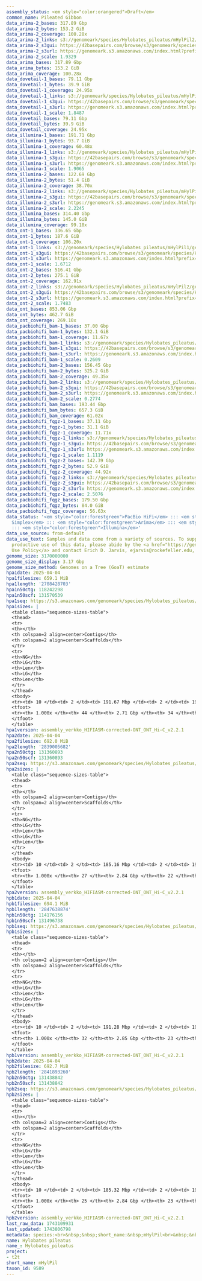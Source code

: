 ```yaml
---
assembly_status: <em style="color:orangered">Draft</em>
common_name: Pileated Gibbon
data_arima-2_bases: 317.89 Gbp
data_arima-2_bytes: 153.2 GiB
data_arima-2_coverage: 100.28x
data_arima-2_links: s3://genomeark/species/Hylobates_pileatus/mHylPil2/genomic_data/arima/<br>
data_arima-2_s3gui: https://42basepairs.com/browse/s3/genomeark/species/Hylobates_pileatus/mHylPil2/genomic_data/arima/
data_arima-2_s3url: https://genomeark.s3.amazonaws.com/index.html?prefix=species/Hylobates_pileatus/mHylPil2/genomic_data/arima/
data_arima-2_scale: 1.9329
data_arima_bases: 317.89 Gbp
data_arima_bytes: 153.2 GiB
data_arima_coverage: 100.28x
data_dovetail-1_bases: 79.11 Gbp
data_dovetail-1_bytes: 39.9 GiB
data_dovetail-1_coverage: 24.95x
data_dovetail-1_links: s3://genomeark/species/Hylobates_pileatus/mHylPil1/genomic_data/dovetail/<br>
data_dovetail-1_s3gui: https://42basepairs.com/browse/s3/genomeark/species/Hylobates_pileatus/mHylPil1/genomic_data/dovetail/
data_dovetail-1_s3url: https://genomeark.s3.amazonaws.com/index.html?prefix=species/Hylobates_pileatus/mHylPil1/genomic_data/dovetail/
data_dovetail-1_scale: 1.8487
data_dovetail_bases: 79.11 Gbp
data_dovetail_bytes: 39.9 GiB
data_dovetail_coverage: 24.95x
data_illumina-1_bases: 191.71 Gbp
data_illumina-1_bytes: 93.7 GiB
data_illumina-1_coverage: 60.48x
data_illumina-1_links: s3://genomeark/species/Hylobates_pileatus/mHylPil1/genomic_data/illumina/<br>
data_illumina-1_s3gui: https://42basepairs.com/browse/s3/genomeark/species/Hylobates_pileatus/mHylPil1/genomic_data/illumina/
data_illumina-1_s3url: https://genomeark.s3.amazonaws.com/index.html?prefix=species/Hylobates_pileatus/mHylPil1/genomic_data/illumina/
data_illumina-1_scale: 1.9065
data_illumina-2_bases: 122.69 Gbp
data_illumina-2_bytes: 51.4 GiB
data_illumina-2_coverage: 38.70x
data_illumina-2_links: s3://genomeark/species/Hylobates_pileatus/mHylPil2/genomic_data/illumina/<br>
data_illumina-2_s3gui: https://42basepairs.com/browse/s3/genomeark/species/Hylobates_pileatus/mHylPil2/genomic_data/illumina/
data_illumina-2_s3url: https://genomeark.s3.amazonaws.com/index.html?prefix=species/Hylobates_pileatus/mHylPil2/genomic_data/illumina/
data_illumina-2_scale: 2.2245
data_illumina_bases: 314.40 Gbp
data_illumina_bytes: 145.0 GiB
data_illumina_coverage: 99.18x
data_ont-1_bases: 336.65 Gbp
data_ont-1_bytes: 187.6 GiB
data_ont-1_coverage: 106.20x
data_ont-1_links: s3://genomeark/species/Hylobates_pileatus/mHylPil1/genomic_data/ont/<br>
data_ont-1_s3gui: https://42basepairs.com/browse/s3/genomeark/species/Hylobates_pileatus/mHylPil1/genomic_data/ont/
data_ont-1_s3url: https://genomeark.s3.amazonaws.com/index.html?prefix=species/Hylobates_pileatus/mHylPil1/genomic_data/ont/
data_ont-1_scale: 1.6712
data_ont-2_bases: 516.41 Gbp
data_ont-2_bytes: 275.1 GiB
data_ont-2_coverage: 162.91x
data_ont-2_links: s3://genomeark/species/Hylobates_pileatus/mHylPil2/genomic_data/ont/<br>
data_ont-2_s3gui: https://42basepairs.com/browse/s3/genomeark/species/Hylobates_pileatus/mHylPil2/genomic_data/ont/
data_ont-2_s3url: https://genomeark.s3.amazonaws.com/index.html?prefix=species/Hylobates_pileatus/mHylPil2/genomic_data/ont/
data_ont-2_scale: 1.7483
data_ont_bases: 853.06 Gbp
data_ont_bytes: 462.7 GiB
data_ont_coverage: 269.10x
data_pacbiohifi_bam-1_bases: 37.00 Gbp
data_pacbiohifi_bam-1_bytes: 132.1 GiB
data_pacbiohifi_bam-1_coverage: 11.67x
data_pacbiohifi_bam-1_links: s3://genomeark/species/Hylobates_pileatus/mHylPil1/genomic_data/pacbio_hifi/<br>
data_pacbiohifi_bam-1_s3gui: https://42basepairs.com/browse/s3/genomeark/species/Hylobates_pileatus/mHylPil1/genomic_data/pacbio_hifi/
data_pacbiohifi_bam-1_s3url: https://genomeark.s3.amazonaws.com/index.html?prefix=species/Hylobates_pileatus/mHylPil1/genomic_data/pacbio_hifi/
data_pacbiohifi_bam-1_scale: 0.2609
data_pacbiohifi_bam-2_bases: 156.45 Gbp
data_pacbiohifi_bam-2_bytes: 525.2 GiB
data_pacbiohifi_bam-2_coverage: 49.35x
data_pacbiohifi_bam-2_links: s3://genomeark/species/Hylobates_pileatus/mHylPil2/genomic_data/pacbio_hifi/<br>
data_pacbiohifi_bam-2_s3gui: https://42basepairs.com/browse/s3/genomeark/species/Hylobates_pileatus/mHylPil2/genomic_data/pacbio_hifi/
data_pacbiohifi_bam-2_s3url: https://genomeark.s3.amazonaws.com/index.html?prefix=species/Hylobates_pileatus/mHylPil2/genomic_data/pacbio_hifi/
data_pacbiohifi_bam-2_scale: 0.2774
data_pacbiohifi_bam_bases: 193.44 Gbp
data_pacbiohifi_bam_bytes: 657.3 GiB
data_pacbiohifi_bam_coverage: 61.02x
data_pacbiohifi_fqgz-1_bases: 37.11 Gbp
data_pacbiohifi_fqgz-1_bytes: 31.1 GiB
data_pacbiohifi_fqgz-1_coverage: 11.71x
data_pacbiohifi_fqgz-1_links: s3://genomeark/species/Hylobates_pileatus/mHylPil1/genomic_data/pacbio_hifi/<br>
data_pacbiohifi_fqgz-1_s3gui: https://42basepairs.com/browse/s3/genomeark/species/Hylobates_pileatus/mHylPil1/genomic_data/pacbio_hifi/
data_pacbiohifi_fqgz-1_s3url: https://genomeark.s3.amazonaws.com/index.html?prefix=species/Hylobates_pileatus/mHylPil1/genomic_data/pacbio_hifi/
data_pacbiohifi_fqgz-1_scale: 1.1119
data_pacbiohifi_fqgz-2_bases: 142.39 Gbp
data_pacbiohifi_fqgz-2_bytes: 52.9 GiB
data_pacbiohifi_fqgz-2_coverage: 44.92x
data_pacbiohifi_fqgz-2_links: s3://genomeark/species/Hylobates_pileatus/mHylPil2/genomic_data/pacbio_hifi/<br>
data_pacbiohifi_fqgz-2_s3gui: https://42basepairs.com/browse/s3/genomeark/species/Hylobates_pileatus/mHylPil2/genomic_data/pacbio_hifi/
data_pacbiohifi_fqgz-2_s3url: https://genomeark.s3.amazonaws.com/index.html?prefix=species/Hylobates_pileatus/mHylPil2/genomic_data/pacbio_hifi/
data_pacbiohifi_fqgz-2_scale: 2.5076
data_pacbiohifi_fqgz_bases: 179.50 Gbp
data_pacbiohifi_fqgz_bytes: 84.0 GiB
data_pacbiohifi_fqgz_coverage: 56.63x
data_status: '<em style="color:forestgreen">PacBio HiFi</em> ::: <em style="color:forestgreen">ONT
  Simplex</em> ::: <em style="color:forestgreen">Arima</em> ::: <em style="color:forestgreen">Dovetail</em>
  ::: <em style="color:forestgreen">Illumina</em>'
data_use_source: from-default
data_use_text: Samples and data come from a variety of sources. To support fair and
  productive use of this data, please abide by the <a href="https://genome10k.soe.ucsc.edu/data-use-policies/">Data
  Use Policy</a> and contact Erich D. Jarvis, ejarvis@rockefeller.edu, with any questions.
genome_size: 3170000000
genome_size_display: 3.17 Gbp
genome_size_method: Genomes on a Tree (GoaT) estimate
hpa1date: 2025-04-04
hpa1filesize: 659.1 MiB
hpa1length: '2708428703'
hpa1n50ctg: 118242298
hpa1n50scf: 131570539
hpa1seq: https://s3.amazonaws.com/genomeark/species/Hylobates_pileatus/mHylPil1/assembly_verkko_HIFIASM-corrected-ONT_ONT_Hi-C_v2.2.1/mHylPil1.HiC.hap1.20250404.fasta.gz
hpa1sizes: |
  <table class="sequence-sizes-table">
  <thead>
  <tr>
  <th></th>
  <th colspan=2 align=center>Contigs</th>
  <th colspan=2 align=center>Scaffolds</th>
  </tr>
  <tr>
  <th>NG</th>
  <th>LG</th>
  <th>Len</th>
  <th>LG</th>
  <th>Len</th>
  </tr>
  </thead>
  <tbody>
  <tr><td> 10 </td><td> 2 </td><td> 191.67 Mbp </td><td> 2 </td><td> 191.67 Mbp </td></tr><tr><td> 20 </td><td> 3 </td><td> 185.25 Mbp </td><td> 3 </td><td> 185.25 Mbp </td></tr><tr><td> 30 </td><td> 5 </td><td> 163.57 Mbp </td><td> 5 </td><td> 163.57 Mbp </td></tr><tr><td> 40 </td><td> 6 </td><td> 160.78 Mbp </td><td> 6 </td><td> 160.78 Mbp </td></tr><tr style="background-color:#cccccc;"><td> 50 </td><td> 8 </td><td style="background-color:#88ff88;"> 118.24 Mbp </td><td> 8 </td><td style="background-color:#88ff88;"> 131.57 Mbp </td></tr><tr><td> 60 </td><td> 11 </td><td> 111.43 Mbp </td><td> 10 </td><td> 118.24 Mbp </td></tr><tr><td> 70 </td><td> 13 </td><td> 91.74 Mbp </td><td> 13 </td><td> 111.43 Mbp </td></tr><tr><td> 80 </td><td> 17 </td><td> 66.52 Mbp </td><td> 15 </td><td> 94.88 Mbp </td></tr><tr><td> 90 </td><td> 21 </td><td> 53.03 Mbp </td><td> 18 </td><td> 85.98 Mbp </td></tr><tr><td> 100 </td><td> 44 </td><td> 229.64 Kbp </td><td> 34 </td><td> 229.64 Kbp </td></tr></tbody>
  <tfoot>
  <tr><th> 1.000x </th><th> 44 </th><th> 2.71 Gbp </th><th> 34 </th><th> 2.71 Gbp </th></tr>
  </tfoot>
  </table>
hpa1version: assembly_verkko_HIFIASM-corrected-ONT_ONT_Hi-C_v2.2.1
hpa2date: 2025-04-04
hpa2filesize: 692.0 MiB
hpa2length: '2839005682'
hpa2n50ctg: 131360893
hpa2n50scf: 131360893
hpa2seq: https://s3.amazonaws.com/genomeark/species/Hylobates_pileatus/mHylPil2/assembly_verkko_HIFIASM-corrected-ONT_ONT_Hi-C_v2.2.1/mHylPil2.HiC.hap1.20250404.fasta.gz
hpa2sizes: |
  <table class="sequence-sizes-table">
  <thead>
  <tr>
  <th></th>
  <th colspan=2 align=center>Contigs</th>
  <th colspan=2 align=center>Scaffolds</th>
  </tr>
  <tr>
  <th>NG</th>
  <th>LG</th>
  <th>Len</th>
  <th>LG</th>
  <th>Len</th>
  </tr>
  </thead>
  <tbody>
  <tr><td> 10 </td><td> 2 </td><td> 185.16 Mbp </td><td> 2 </td><td> 191.32 Mbp </td></tr><tr><td> 20 </td><td> 4 </td><td> 163.58 Mbp </td><td> 3 </td><td> 185.16 Mbp </td></tr><tr><td> 30 </td><td> 5 </td><td> 160.45 Mbp </td><td> 5 </td><td> 163.58 Mbp </td></tr><tr><td> 40 </td><td> 7 </td><td> 144.17 Mbp </td><td> 7 </td><td> 144.17 Mbp </td></tr><tr style="background-color:#cccccc;"><td> 50 </td><td> 9 </td><td style="background-color:#88ff88;"> 131.36 Mbp </td><td> 9 </td><td style="background-color:#88ff88;"> 131.36 Mbp </td></tr><tr><td> 60 </td><td> 12 </td><td> 118.41 Mbp </td><td> 11 </td><td> 125.36 Mbp </td></tr><tr><td> 70 </td><td> 14 </td><td> 112.57 Mbp </td><td> 13 </td><td> 115.54 Mbp </td></tr><tr><td> 80 </td><td> 17 </td><td> 93.37 Mbp </td><td> 16 </td><td> 110.80 Mbp </td></tr><tr><td> 90 </td><td> 20 </td><td> 60.68 Mbp </td><td> 19 </td><td> 88.50 Mbp </td></tr><tr><td> 100 </td><td> 27 </td><td> 318.45 Kbp </td><td> 22 </td><td> 59.49 Mbp </td></tr></tbody>
  <tfoot>
  <tr><th> 1.000x </th><th> 27 </th><th> 2.84 Gbp </th><th> 22 </th><th> 2.84 Gbp </th></tr>
  </tfoot>
  </table>
hpa2version: assembly_verkko_HIFIASM-corrected-ONT_ONT_Hi-C_v2.2.1
hpb1date: 2025-04-04
hpb1filesize: 694.1 MiB
hpb1length: '2847638874'
hpb1n50ctg: 114176156
hpb1n50scf: 131496738
hpb1seq: https://s3.amazonaws.com/genomeark/species/Hylobates_pileatus/mHylPil1/assembly_verkko_HIFIASM-corrected-ONT_ONT_Hi-C_v2.2.1/mHylPil1.HiC.hap2.20250404.fasta.gz
hpb1sizes: |
  <table class="sequence-sizes-table">
  <thead>
  <tr>
  <th></th>
  <th colspan=2 align=center>Contigs</th>
  <th colspan=2 align=center>Scaffolds</th>
  </tr>
  <tr>
  <th>NG</th>
  <th>LG</th>
  <th>Len</th>
  <th>LG</th>
  <th>Len</th>
  </tr>
  </thead>
  <tbody>
  <tr><td> 10 </td><td> 2 </td><td> 191.28 Mbp </td><td> 2 </td><td> 191.28 Mbp </td></tr><tr><td> 20 </td><td> 3 </td><td> 184.92 Mbp </td><td> 3 </td><td> 184.92 Mbp </td></tr><tr><td> 30 </td><td> 5 </td><td> 163.55 Mbp </td><td> 5 </td><td> 163.55 Mbp </td></tr><tr><td> 40 </td><td> 7 </td><td> 144.70 Mbp </td><td> 7 </td><td> 152.20 Mbp </td></tr><tr style="background-color:#cccccc;"><td> 50 </td><td> 9 </td><td style="background-color:#88ff88;"> 114.18 Mbp </td><td> 9 </td><td style="background-color:#88ff88;"> 131.50 Mbp </td></tr><tr><td> 60 </td><td> 11 </td><td> 109.52 Mbp </td><td> 11 </td><td> 122.82 Mbp </td></tr><tr><td> 70 </td><td> 14 </td><td> 91.16 Mbp </td><td> 13 </td><td> 114.18 Mbp </td></tr><tr><td> 80 </td><td> 18 </td><td> 75.71 Mbp </td><td> 16 </td><td> 109.52 Mbp </td></tr><tr><td> 90 </td><td> 23 </td><td> 52.93 Mbp </td><td> 19 </td><td> 83.44 Mbp </td></tr><tr><td> 100 </td><td> 32 </td><td> 234.03 Kbp </td><td> 23 </td><td> 38.21 Mbp </td></tr></tbody>
  <tfoot>
  <tr><th> 1.000x </th><th> 32 </th><th> 2.85 Gbp </th><th> 23 </th><th> 2.85 Gbp </th></tr>
  </tfoot>
  </table>
hpb1version: assembly_verkko_HIFIASM-corrected-ONT_ONT_Hi-C_v2.2.1
hpb2date: 2025-04-04
hpb2filesize: 692.7 MiB
hpb2length: '2841893260'
hpb2n50ctg: 131438842
hpb2n50scf: 131438842
hpb2seq: https://s3.amazonaws.com/genomeark/species/Hylobates_pileatus/mHylPil2/assembly_verkko_HIFIASM-corrected-ONT_ONT_Hi-C_v2.2.1/mHylPil2.HiC.hap2.20250404.fasta.gz
hpb2sizes: |
  <table class="sequence-sizes-table">
  <thead>
  <tr>
  <th></th>
  <th colspan=2 align=center>Contigs</th>
  <th colspan=2 align=center>Scaffolds</th>
  </tr>
  <tr>
  <th>NG</th>
  <th>LG</th>
  <th>Len</th>
  <th>LG</th>
  <th>Len</th>
  </tr>
  </thead>
  <tbody>
  <tr><td> 10 </td><td> 2 </td><td> 185.32 Mbp </td><td> 2 </td><td> 191.70 Mbp </td></tr><tr><td> 20 </td><td> 4 </td><td> 162.90 Mbp </td><td> 3 </td><td> 185.32 Mbp </td></tr><tr><td> 30 </td><td> 5 </td><td> 160.79 Mbp </td><td> 5 </td><td> 162.90 Mbp </td></tr><tr><td> 40 </td><td> 7 </td><td> 144.71 Mbp </td><td> 7 </td><td> 144.71 Mbp </td></tr><tr style="background-color:#cccccc;"><td> 50 </td><td> 9 </td><td style="background-color:#88ff88;"> 131.44 Mbp </td><td> 9 </td><td style="background-color:#88ff88;"> 131.44 Mbp </td></tr><tr><td> 60 </td><td> 12 </td><td> 118.19 Mbp </td><td> 11 </td><td> 123.82 Mbp </td></tr><tr><td> 70 </td><td> 14 </td><td> 112.10 Mbp </td><td> 13 </td><td> 114.17 Mbp </td></tr><tr><td> 80 </td><td> 17 </td><td> 95.69 Mbp </td><td> 16 </td><td> 109.57 Mbp </td></tr><tr><td> 90 </td><td> 20 </td><td> 83.33 Mbp </td><td> 19 </td><td> 89.05 Mbp </td></tr><tr><td> 100 </td><td> 25 </td><td> 130.95 Kbp </td><td> 23 </td><td> 130.95 Kbp </td></tr></tbody>
  <tfoot>
  <tr><th> 1.000x </th><th> 25 </th><th> 2.84 Gbp </th><th> 23 </th><th> 2.84 Gbp </th></tr>
  </tfoot>
  </table>
hpb2version: assembly_verkko_HIFIASM-corrected-ONT_ONT_Hi-C_v2.2.1
last_raw_data: 1743109931
last_updated: 1743806798
metadata: species:<br>&nbsp;&nbsp;short_name:&nbsp;mHylPil<br>&nbsp;&nbsp;name:&nbsp;Hylobates&nbsp;pileatus<br>&nbsp;&nbsp;taxon_id:&nbsp;9589<br>&nbsp;&nbsp;common_name:&nbsp;Pileated&nbsp;Gibbon<br>&nbsp;&nbsp;order:<br>&nbsp;&nbsp;&nbsp;&nbsp;name:&nbsp;Primates<br>&nbsp;&nbsp;family:<br>&nbsp;&nbsp;&nbsp;&nbsp;name:&nbsp;Hylobatidae<br>&nbsp;&nbsp;individuals:<br>&nbsp;&nbsp;-<br>&nbsp;&nbsp;&nbsp;&nbsp;short_name:&nbsp;mHylPil1<br>&nbsp;&nbsp;&nbsp;&nbsp;name:&nbsp;Domino<br>&nbsp;&nbsp;&nbsp;&nbsp;biosample_id:&nbsp;null<br>&nbsp;&nbsp;&nbsp;&nbsp;alt_ids:<br>&nbsp;&nbsp;&nbsp;&nbsp;-&nbsp;HP120<br>&nbsp;&nbsp;&nbsp;&nbsp;sex:&nbsp;male<br>&nbsp;&nbsp;&nbsp;&nbsp;birth_date:&nbsp;null<br>&nbsp;&nbsp;&nbsp;&nbsp;birth_location:&nbsp;null<br>&nbsp;&nbsp;&nbsp;&nbsp;birth_type:&nbsp;null<br>&nbsp;&nbsp;&nbsp;&nbsp;mother:&nbsp;null<br>&nbsp;&nbsp;&nbsp;&nbsp;father:&nbsp;null<br>&nbsp;&nbsp;&nbsp;&nbsp;description:&nbsp;><br>&nbsp;&nbsp;&nbsp;&nbsp;&nbsp;&nbsp;Domino&nbsp;is&nbsp;a&nbsp;male&nbsp;Pileated&nbsp;Gibbon&nbsp;and&nbsp;his&nbsp;genome&nbsp;is&nbsp;being<br>&nbsp;&nbsp;&nbsp;&nbsp;&nbsp;&nbsp;sequenced&nbsp;as&nbsp;part&nbsp;of&nbsp;a&nbsp;T2T&nbsp;effort.<br>&nbsp;&nbsp;&nbsp;&nbsp;provider:&nbsp;Lucia&nbsp;Carbone,&nbsp;Oregon&nbsp;Health&nbsp;&&nbsp;Science&nbsp;University<br>&nbsp;&nbsp;&nbsp;&nbsp;samples:<br>&nbsp;&nbsp;&nbsp;&nbsp;-<br>&nbsp;&nbsp;&nbsp;&nbsp;&nbsp;&nbsp;sample_id:&nbsp;null<br>&nbsp;&nbsp;&nbsp;&nbsp;&nbsp;&nbsp;sample_type:&nbsp;null<br>&nbsp;&nbsp;&nbsp;&nbsp;&nbsp;&nbsp;tissue:&nbsp;null<br>&nbsp;&nbsp;&nbsp;&nbsp;&nbsp;&nbsp;isolation_source:&nbsp;null<br>&nbsp;&nbsp;&nbsp;&nbsp;&nbsp;&nbsp;age:&nbsp;null<br>&nbsp;&nbsp;&nbsp;&nbsp;&nbsp;&nbsp;sample_biosample_id:&nbsp;null<br>&nbsp;&nbsp;&nbsp;&nbsp;&nbsp;&nbsp;collection_date:&nbsp;null<br>&nbsp;&nbsp;&nbsp;&nbsp;&nbsp;&nbsp;provider:&nbsp;Lucia&nbsp;Carbone,&nbsp;Oregon&nbsp;Health&nbsp;&&nbsp;Science&nbsp;University<br>&nbsp;&nbsp;&nbsp;&nbsp;project:&nbsp;[&nbsp;t2t&nbsp;]<br>&nbsp;&nbsp;-<br>&nbsp;&nbsp;&nbsp;&nbsp;short_name:&nbsp;mHylPil2<br>&nbsp;&nbsp;&nbsp;&nbsp;name:&nbsp;Iszie<br>&nbsp;&nbsp;&nbsp;&nbsp;biosample_id:&nbsp;null<br>&nbsp;&nbsp;&nbsp;&nbsp;alt_ids:<br>&nbsp;&nbsp;&nbsp;&nbsp;-&nbsp;HP185<br>&nbsp;&nbsp;&nbsp;&nbsp;sex:&nbsp;female<br>&nbsp;&nbsp;&nbsp;&nbsp;birth_date:&nbsp;null<br>&nbsp;&nbsp;&nbsp;&nbsp;birth_location:&nbsp;null<br>&nbsp;&nbsp;&nbsp;&nbsp;birth_type:&nbsp;null<br>&nbsp;&nbsp;&nbsp;&nbsp;mother:&nbsp;null<br>&nbsp;&nbsp;&nbsp;&nbsp;father:&nbsp;null<br>&nbsp;&nbsp;&nbsp;&nbsp;description:&nbsp;><br>&nbsp;&nbsp;&nbsp;&nbsp;&nbsp;&nbsp;Iszie&nbsp;is&nbsp;a&nbsp;female&nbsp;Pileated&nbsp;Gibbon&nbsp;and&nbsp;her&nbsp;genome&nbsp;is&nbsp;being<br>&nbsp;&nbsp;&nbsp;&nbsp;&nbsp;&nbsp;sequenced&nbsp;as&nbsp;part&nbsp;of&nbsp;a&nbsp;T2T&nbsp;effort.<br>&nbsp;&nbsp;&nbsp;&nbsp;provider:&nbsp;Lucia&nbsp;Carbone,&nbsp;Oregon&nbsp;Health&nbsp;&&nbsp;Science&nbsp;University<br>&nbsp;&nbsp;&nbsp;&nbsp;samples:<br>&nbsp;&nbsp;&nbsp;&nbsp;-<br>&nbsp;&nbsp;&nbsp;&nbsp;&nbsp;&nbsp;sample_id:&nbsp;null<br>&nbsp;&nbsp;&nbsp;&nbsp;&nbsp;&nbsp;sample_type:&nbsp;null<br>&nbsp;&nbsp;&nbsp;&nbsp;&nbsp;&nbsp;tissue:&nbsp;null<br>&nbsp;&nbsp;&nbsp;&nbsp;&nbsp;&nbsp;isolation_source:&nbsp;null<br>&nbsp;&nbsp;&nbsp;&nbsp;&nbsp;&nbsp;age:&nbsp;null<br>&nbsp;&nbsp;&nbsp;&nbsp;&nbsp;&nbsp;sample_biosample_id:&nbsp;null<br>&nbsp;&nbsp;&nbsp;&nbsp;&nbsp;&nbsp;collection_date:&nbsp;null<br>&nbsp;&nbsp;&nbsp;&nbsp;&nbsp;&nbsp;provider:&nbsp;Lucia&nbsp;Carbone,&nbsp;Oregon&nbsp;Health&nbsp;&&nbsp;Science&nbsp;University<br>&nbsp;&nbsp;&nbsp;&nbsp;project:&nbsp;[&nbsp;t2t&nbsp;]<br>&nbsp;&nbsp;genome_size:&nbsp;3170000000<br>&nbsp;&nbsp;genome_size_method:&nbsp;Genomes&nbsp;on&nbsp;a&nbsp;Tree&nbsp;(GoaT)&nbsp;estimate<br>&nbsp;&nbsp;project:&nbsp;[&nbsp;t2t&nbsp;]<br>
name: Hylobates pileatus
name_: Hylobates_pileatus
project:
- t2t
short_name: mHylPil
taxon_id: 9589
---
```

